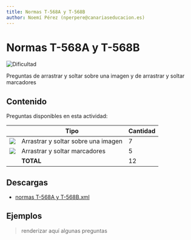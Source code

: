 ```yaml
---
title: Normas T-568A y T-568B
author: Noemí Pérez (nperpere@canariaseducacion.es)
---
```


# Normas T-568A y T-568B


![Dificultad](https://img.shields.io/badge/Dificultad-Media-yellow)


Preguntas de arrastrar y soltar sobre una imagen y de arrastrar y soltar marcadores

## Contenido

Preguntas disponibles en esta actividad:

|   | Tipo              | Cantidad                   |
| - | ----------------- | -------------------------- |
| ![](https%3A//raw.githubusercontent.com/iescanarias/actividades/main/.activities-organizer/icons/ddimageortext.svg) | Arrastrar y soltar sobre una imagen | 7 |
| ![](https%3A//raw.githubusercontent.com/iescanarias/actividades/main/.activities-organizer/icons/ddmarker.svg) | Arrastrar y soltar marcadores | 5 |
|   | **TOTAL**         | 12 |

## Descargas

- [normas T-568A y T-568B.xml](https%3A//raw.githubusercontent.com/iescanarias/actividades/main/redes/cableado/normas%20T-568A%20y%20T-568B/normas%20T-568A%20y%20T-568B.xml)


## Ejemplos

> renderizar aquí algunas preguntas